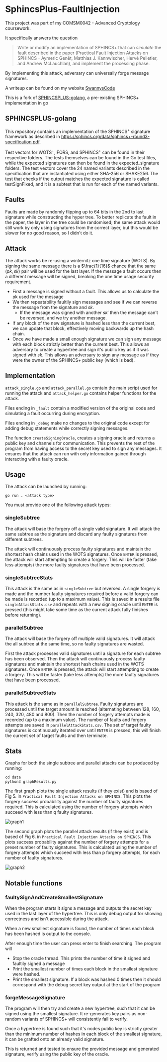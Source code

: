 # SphincsPlus-FaultInjection

This project was part of my COMSM0042 - Advanced Cryptology coursework.

It specifically answers the question 
> Write or modify an implementation of SPHINCS+ that can _simulate_ the fault
described in the paper (Practical Fault Injection Attacks on SPHINCS - Aymeric Genêt, Matthias J. Kannwischer, Hervé Pelletier, and Andrew McLauchlan), and implement the processing phase.

By implementing this attack, adversary can universally forge message signatures.

A writeup can be found on my website [SwannysCode](https://www.swannyscode.com/projects/7)

This is a fork of [SPHINCSPLUS-golang](https://github.com/kasperdi/SPHINCSPLUS-golang), a pre-existing SPHINCS+ implementation in go

## SPHINCSPLUS-golang

This repository contains an implementation of the SPHINCS<sup>+</sup> signature framework as described in https://sphincs.org/data/sphincs+-round3-specification.pdf.

Test vectors for WOTS<sup>+</sup>, FORS, and SPHINCS<sup>+</sup> can be found in their respective folders. The tests themselves can be found in the Go test files, while the expected signatures can then be found in the expected_signature folders. The test vectors cover the 24 named variants described in the specification that are instantiated using either SHA-256 or SHAKE256. The test that checks if the output matches the expected signature is called testSignFixed, and it is a subtest that is run for each of the named variants.

## Faults
Faults are made by randomly flipping up to 64 bits in the 2nd to last signature while constructing the hyper tree. To better replicate the fault in the paper, the layer in the tree could be randomised; the same attack would still work by only using signatures from the correct layer, but this would be slower for no good reason, so I didn't do it.

## Attack
The attack works be re-using a winternitz one time signature (WOTS). By signing the same message there is a $\frac{1}{16}$ chance that the same $(pk, sk)$ pair will be used for the last layer. If the message a fault occurs then a different message will be signed, breaking the one time usage security requirement.

- First a message is signed without a fault. This allows us to calculate the pk used for the message
- We then repeatability faultily sign messages and see if we can reverse the message from the signature and $sk$.
  - If the message was signed with another $sk'$ then the message can't be reversed, and we try another message.
- If any block of the new signature is hashed less than the current best, we can update that block, effectively moving backwards up the hash chain.
- Once we have made a small enough signature we can sign any message with each block strictly better than the current best. This allows an adversary to create a hypertree and sign it's public key as if it was signed with $sk$. This allows an adversary to sign any message as if they were the owner of the SPHINCS+ public key (which is bad).

## Implementation
`attack_single.go` and `attack_parallel.go` contain the main script used for running the attack and `attack_helper.go` contains helper functions for the attack.

Files ending in `_fault` contain a modified version of the original code and simulating a fault occurring during encryption.

Files ending in `_debug` make no changes to the original code except for adding debug statements while correctly signing messages.

The function `createSigningOracle`, creates a signing oracle and returns a public key and channels for communication. This prevents the rest of the program from having access to the secret key used to sign any messages. It ensures that the attack can run with only information gained through interacting with a faulty oracle.

## Usage

The attack can be launched by running:
```
go run . <attack type>
```

You must provide one of the following attack types:

### singleSubtree

The attack will base the forgery off a single valid signature. It will attack the same subtree as the signature and discard any faulty signatures from different subtrees.

The attack will continuously process faulty signatures and maintain the shortest hash chains used in the WOTS signatures. Once `ENTER` is pressed, the attack will start attempting to create a forgery. This will be faster (take less attempts) the more faulty signatures that have been processed.

### singleSubtreeStats

This attack is the same as in `singleSubtree` but reversed. A single forgery is made and the number  faulty signatures required before a valid forgery can be made is recorded (up to a maximum value). This is saved in a results file `singleAttackStats.csv` and repeats with a new signing oracle until `ENTER` is pressed (this might take some time as the current attack fully finishes before returning).

### parallelSubtree

The attack will base the forgery off multiple valid signatures. It will attack the all subtree at the same time, so no faulty signatures are wasted.

First the attack processes valid signatures until a signature for each subtree has been observed. Then the attack will continuously process faulty signatures and maintain the shortest hash chains used in the WOTS signatures. Once `ENTER` is pressed, the attack will start attempting to create a forgery. This will be faster (take less attempts) the more faulty signatures that have been processed.

### parallelSubtreeStats

This attack is the same as in `parallelSubtree`. Faulty signatures are processed until the target amount is reached (alternating between 128, 160, 240, 320, 480 and 800). Then the number of forgery attempts made is recorded (up to a maximum value). The number of faults and forgery attempts are saved in `parallelAttackStats.csv`. The set of target faulty signatures is continuously iterated over until `ENTER` is pressed, this will finish the current set of target faults and then terminate.

## Stats

Graphs for both the single subtree and parallel attacks can be produced by running:
```
cd data
python3 graphResults.py
```

The first graph plots the single attack results (if they exist) and is based of Fig 5. in `Practical Fault Injection Attacks on SPHINCS`. This plots the forgery success probability against the number of faulty signatures required. This is calculated using the number of forgery attempts which succeed with less than q faulty signatures.

![graph1](/data/Figure_1.png)

The second graph plots the parallel attack results (if they exist) and is based of Fig 6. in `Practical Fault Injection Attacks on SPHINCS`. This plots success probability against the number of forgery attempts for a preset number of faulty signatures. This is calculated using the number of forgery attempts which succeed with less than p forgery attempts, for each number of faulty signatures.

![graph2](/data/Figure_2.png)

## Notable functions

### faultySignAndCreateSmallestSignature
When the program starts it signs a message and outputs the secret key used in the last layer of the hypertree. This is only debug output for showing correctness and isn't accessible during the attack.

When a new smallest signature is found, the number of times each block has been hashed is output to the console.

After enough time the user can press enter to finish searching. The program will
- Stop the oracle thread. This prints the number of time it signed and faultily signed a message
- Print the smallest number of times each block in the smallest signature were hashed.
- Print the smallest signature. If a block was hashed $0$ times then it should correspond with the debug secret key output at the start of the program 

### forgeMessageSignature

The program will then try and create a new hypertree, such that it can be signed using the smallest signature. It re-generates key pairs as non-random variants of SPHINCS+ will consistently fail to verify.

Once a hypertree is found such that it's nodes public key is strictly greater than the minimum number of hashes in each block of the smallest signature, it can be grafted onto an already valid signature.

This is returned and tested to ensure the provided message and generated signature, verify using the public key of the oracle.
